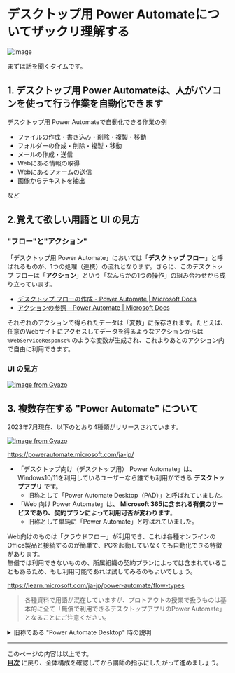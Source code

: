 
# デスクトップ用 Power Automateについてザックリ理解する
![image](https://i.gyazo.com/f31ff971e297dbba19fcb90466495401.png)

まずは話を聞くタイムです。

## 1. デスクトップ用 Power Automateは、人がパソコンを使って行う作業を自動化できます

デスクトップ用 Power Automateで自動化できる作業の例
- ファイルの作成・書き込み・削除・複製・移動
- フォルダーの作成・削除・複製・移動
- メールの作成・送信
- Webにある情報の取得
- Webにあるフォームの送信
- 画像からテキストを抽出

など

## 2.覚えて欲しい用語と UI の見方

### "フロー"と"アクション"

「デスクトップ用 Power Automate」においては「**デスクトップ フロー**」と呼ばれるものが、1つの処理（連携）の流れとなります。さらに、このデスクトップ フローは「**アクション**」という「なんらかの1つの操作」の組み合わせから成り立っています。

- [デスクトップ フローの作成 \- Power Automate \| Microsoft Docs](https://docs.microsoft.com/ja-jp/power-automate/desktop-flows/create-flow)
- [アクションの参照 \- Power Automate \| Microsoft Docs](https://docs.microsoft.com/ja-jp/power-automate/desktop-flows/actions-reference)

それぞれのアクションで得られたデータは「変数」に保存されます。たとえば、任意のWebサイトにアクセスしてデータを得るようなアクションからは `%WebServiceResponse%` のような変数が生成され、これよりあとのアクション内で自由に利用できます。

### UI の見方

[![Image from Gyazo](https://i.gyazo.com/66187030478ef80011dfb218b31b6ae3.png)](https://gyazo.com/66187030478ef80011dfb218b31b6ae3)

## 3. 複数存在する "Power Automate" について

2023年7月現在、以下のとおり4種類がリリースされています。

[![Image from Gyazo](https://i.gyazo.com/29f14b6368d3f53f6fb169949f1903cb.png)](https://gyazo.com/29f14b6368d3f53f6fb169949f1903cb)

https://powerautomate.microsoft.com/ja-jp/

- 「デスクトップ向け（デスクトップ用） Power Automate」は、Windows10/11を利用しているユーザーなら誰でも利用ができる **デスクトップアプリ** です。
  - 旧称として「Power Automate Desktop（PAD）」と呼ばれていました。
- 「Web 向け Power Automate」は、 **Microsoft 365に含まれる有償のサービスであり、契約プランによって利用可否が変わります**。
  - 旧称として単純に「Power Automate」と呼ばれていました。

Web向けのものは「クラウドフロー」が利用でき、これは各種オンラインのOffice製品と接続するのが簡単で、PCを起動していなくても自動化できる特徴があります。  
無償では利用できないものの、所属組織の契約プランによっては含まれていることもあるため、もし利用可能であれば試してみるのもよいでしょう。

https://learn.microsoft.com/ja-jp/power-automate/flow-types

> 各種資料で用語が混在していますが、プロトアウトの授業で扱うものは基本的に全て「無償で利用できるデスクトップアプリのPower Automate」となることにご注意ください。

<details>
<summary>旧称である "Power Automate Desktop" 時の説明</summary>

- `Power Automate`は、Web上で使用できる有償のサービスです。
- `Power Automate Desktop`は自分のPCの中で扱うことができる無償版のサービスです。
- `Power Automate`は`Power Automate Desktop`と連携させることができるため扱えると便利なツールです。
  有償サービスであるため、今回授業内容に含めるのは見送りました（興味がある方はぜひ個人で触ってみてください）。

違いはいくつかありますが、大きく変わる点のみ紹介します。  
以下の項目が、有償版のみで利用できるものです。

- クラウド フロー（デスクトップではなくWeb上でのPower Automateのフロー）との接続
- 定期実行（PCがオフでもスケジュールで定期的に動作）
- 遠隔実行（PCがオフでもクラウドフローまたは別のPCからのアクションにより起動しデスクトップフローを動かす）

`Power Automate`をもし使えたなら飛躍的に業務効率化が図れる場合もあります。  
実際に現場で利用できそうなフローが完成したらぜひ検討してみましょう。

参考：[Power Automate Desktop無償版と有償版のちがい \| 日商エレクトロニクス × DIGITAL LABOR](https://digital-labor.nissho-ele.co.jp/blog/00040/)

※Windows 10の「Home」と「Professional」では、できることが若干変わるようです。
</details>

---

このページの内容は以上です。  
**[目次](./readme.md)** に戻り、全体構成を確認してから講師の指示にしたがって進めましょう。
